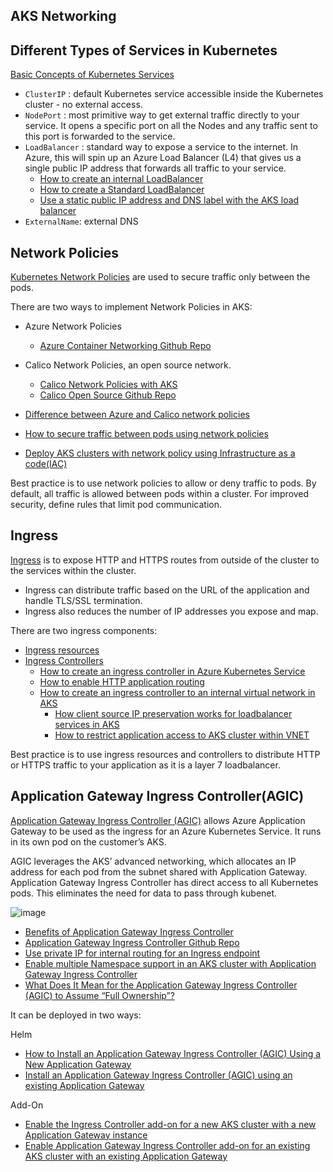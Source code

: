 ## AKS Networking

## Different Types of Services in Kubernetes

[Basic Concepts of Kubernetes Services](https://kubernetes.io/docs/concepts/services-networking/service/)

- `ClusterIP` : default Kubernetes service accessible inside the Kubernetes cluster - no external access.
- `NodePort` : most primitive way to get external traffic directly to your service. It opens a specific port on all the Nodes  and any traffic sent to this port is forwarded to the service.
- `LoadBalancer` : standard way to expose a service to the internet. In Azure, this will spin up an Azure Load Balancer (L4) that gives us a single public IP address that forwards all traffic to your service.
    - [How to create an internal LoadBalancer](https://docs.microsoft.com/en-us/azure/aks/internal-lb)
    - [How to create a Standard LoadBalancer](https://docs.microsoft.com/en-us/azure/aks/load-balancer-standard)
    - [Use a static public IP address and DNS label with the AKS load balancer](https://docs.microsoft.com/en-us/azure/aks/static-ip)
- `ExternalName`: external DNS
  
## Network Policies

[Kubernetes Network Policies](https://kubernetes.io/docs/concepts/services-networking/network-policies/) are used to secure traffic only between the pods.

There are two ways to implement Network Policies in AKS:

- Azure Network Policies
    - [Azure Container Networking Github Repo](https://github.com/Azure/azure-container-networking/blob/master/README.md)  
    
- Calico Network Policies, an open source network.
    - [Calico Network Policies with AKS](https://cloudblogs.microsoft.com/opensource/2019/10/17/tutorial-calico-network-policies-with-azure-kubernetes-service/)
    - [Calico Open Source Github Repo](https://github.com/projectcalico/calico)  

- [Difference between Azure and Calico network policies](https://docs.microsoft.com/en-us/azure/aks/use-network-policies#differences-between-azure-and-calico-policies-and-their-capabilities)
- [How to secure traffic between pods using network policies](https://docs.microsoft.com/en-us/azure/aks/use-network-policies)
- [Deploy AKS clusters with network policy using Infrastructure as a code(IAC)](https://azure.github.io/PSRule.Rules.Azure/en/rules/Azure.AKS.NetworkPolicy/)
  
Best practice is to use network policies to allow or deny traffic to pods. By default, all traffic is allowed between pods within a cluster. For improved security, define rules that limit pod communication.

## Ingress

[Ingress](https://kubernetes.io/docs/concepts/services-networking/ingress/) is to expose HTTP and HTTPS routes from outside of the cluster to the services within the cluster.

 - Ingress can distribute traffic based on the URL of the application and handle TLS/SSL termination.
 - Ingress also reduces the number of IP addresses you expose and map.
    
 There are two ingress components:
 
 - [Ingress resources](https://docs.microsoft.com/en-us/azure/aks/operator-best-practices-network#ingress-resource)
 - [Ingress Controllers](https://kubernetes.io/docs/concepts/services-networking/ingress-controllers/)
      - [How to create an ingress controller in Azure Kubernetes Service](https://docs.microsoft.com/en-us/azure/aks/ingress-basic?tabs=azure-cli)
      - [How to enable HTTP application routing](https://docs.microsoft.com/en-us/azure/aks/http-application-routing)
      - [How to create an ingress controller to an internal virtual network in AKS](https://docs.microsoft.com/en-us/azure/aks/ingress-internal-ip?tabs=azure-cli)
           - [How client source IP preservation works for loadbalancer services in AKS](https://techcommunity.microsoft.com/t5/fasttrack-for-azure/how-client-source-ip-preservation-works-for-loadbalancer/ba-p/3033722)
           - [How to restrict application access to AKS cluster within VNET ](https://techcommunity.microsoft.com/t5/fasttrack-for-azure/restrict-application-access-in-aks-cluster/ba-p/3017826#)
   
Best practice is to use ingress resources and controllers to distribute HTTP or HTTPS traffic to your application as it is a layer 7 loadbalancer.

## Application Gateway Ingress Controller(AGIC)

[Application Gateway Ingress Controller (AGIC)](https://docs.microsoft.com/en-us/azure/application-gateway/ingress-controller-overview) allows Azure Application Gateway to be used as the ingress for an Azure Kubernetes Service. It runs in its own pod on the customer’s AKS.

AGIC leverages the AKS’ advanced networking, which allocates an IP address for each pod from the subnet shared with Application Gateway. Application Gateway Ingress Controller has direct access to all Kubernetes pods. This eliminates the need for data to pass through kubenet.

![image](https://user-images.githubusercontent.com/83619402/150572133-6e213053-41b3-4d4f-b77c-60295289b14d.png)

- [Benefits of Application Gateway Ingress Controller](https://docs.microsoft.com/azure/azure-monitor/containers/container-insights-log-query)
- [Application Gateway Ingress Controller Github Repo](https://github.com/Azure/application-gateway-kubernetes-ingress?WT.mc_id=docs-azuredevtips-azureappsdev)
- [Use private IP for internal routing for an Ingress endpoint](https://docs.microsoft.com/en-us/azure/application-gateway/ingress-controller-private-ip)
- [Enable multiple Namespace support in an AKS cluster with Application Gateway Ingress Controller](https://docs.microsoft.com/en-us/azure/application-gateway/ingress-controller-multiple-namespace-support)
- [What Does It Mean for the Application Gateway Ingress Controller (AGIC) to Assume “Full Ownership”?](https://techcommunity.microsoft.com/t5/fasttrack-for-azure/what-does-it-mean-for-the-application-gateway-ingress-controller/ba-p/2839051)


It can be deployed in two ways:

Helm
- [How to Install an Application Gateway Ingress Controller (AGIC) Using a New Application Gateway](https://docs.microsoft.com/en-us/azure/application-gateway/ingress-controller-install-new)
- [Install an Application Gateway Ingress Controller (AGIC) using an existing Application Gateway](https://docs.microsoft.com/en-us/azure/application-gateway/ingress-controller-install-existing)

Add-On
- [Enable the Ingress Controller add-on for a new AKS cluster with a new Application Gateway instance](https://docs.microsoft.com/en-us/azure/application-gateway/tutorial-ingress-controller-add-on-new)
- [Enable Application Gateway Ingress Controller add-on for an existing AKS cluster with an existing Application Gateway](https://docs.microsoft.com/en-us/azure/application-gateway/tutorial-ingress-controller-add-on-existing)

